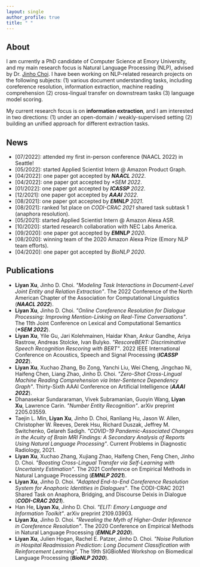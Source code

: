 ```yaml
---
layout: single
author_profile: true
title: " "
---
```


## About

I am currently a PhD candidate of Computer Science at Emory University, and my main research focus is Natural Language
Processing (NLP), advised by Dr. [Jinho Choi](http://www.mathcs.emory.edu/~choi/home.html). I have been working on NLP-related research projects on the following subjects: (1) various document understanding tasks, including coreference
resolution, information extraction, machine reading comprehension (2) cross-lingual transfer on downstream tasks (3) language model scoring.

My current research focus is on **information extraction**, and I am interested in two directions: (1) under an open-domain / weakly-supervised setting (2) building an unified approach for different extraction tasks.

## News

* \[07/2022\]: attended my first in-person conference (NAACL 2022) in Seattle!
* \[05/2022\]: started Applied Scientist Intern @ Amazon Product Graph.
* \[04/2022\]: one paper got accepted by ***NAACL** 2022*.
* \[04/2022\]: one paper got accepted by *\*SEM 2022*.
* \[01/2022\]: one paper got accepted by ***ICASSP** 2022*.
* \[12/2021\]: one paper got accepted by ***AAAI** 2022*.
* \[08/2021\]: one paper got accepted by ***EMNLP** 2021*.
* \[08/2021\]: ranked 1st place on *CODI-CRAC 2021* shared task subtask 1 (anaphora resolution).
* \[05/2021\]: started Applied Scientist Intern @ Amazon Alexa ASR.
* \[10/2020\]: started research collaboration with NEC Labs America.
* \[09/2020\]: one paper got accepted by ***EMNLP** 2020*.
* \[08/2020\]: winning team of the 2020 Amazon Alexa Prize (Emory NLP team efforts).
* \[04/2020\]: one paper got accepted by *BioNLP 2020*.

## Publications

* **Liyan Xu**, Jinho D. Choi. *"Modeling Task Interactions in Document-Level Joint Entity and Relation Extraction"*. The
  2022 Conference of the North American Chapter of the Association for Computational Linguistics (***NAACL 2022***).
* **Liyan Xu**, Jinho D. Choi. *"Online Coreference Resolution for Dialogue Processing: Improving Mention-Linking on
  Real-Time Conversations"*. The 11th Joint Conference on Lexical and Computational Semantics (***\*SEM 2022***).
* **Liyan Xu**, Yile Gu, Jari Kolehmainen, Haidar Khan, Ankur Gandhe, Ariya Rastrow, Andreas Stolcke, Ivan Bulyko. *"RescoreBERT: Discriminative Speech Recognition Rescoring with BERT"*. 2022 IEEE International Conference on Acoustics, Speech and Signal Processing (***ICASSP 2022***).
* **Liyan Xu**, Xuchao Zhang, Bo Zong, Yanchi Liu, Wei Cheng, Jingchao Ni, Haifeng Chen, Liang Zhao, Jinho D. Choi. *"Zero-Shot Cross-Lingual Machine Reading Comprehension via Inter-Sentence Dependency Graph"*. Thirty-Sixth AAAI Conference on Artificial Intelligence (***AAAI 2022***).
* Dhanasekar Sundararaman, Vivek Subramanian, Guoyin Wang, **Liyan Xu**, Lawrence Carin. *"Number Entity Recognition"*.
  arXiv preprint 2205.03559.
* Taejin L. Min, **Liyan Xu**, Jinho D. Choi, Ranliang Hu, Jason W. Allen, Christopher W. Reeves, Derek Hsu, Richard Duszak,
  Jeffrey M. Switchenko, Gelareh Sadigh. *"COVID-19 Pandemic-Associated Changes in the Acuity of Brain MRI Findings: A
  Secondary Analysis of Reports Using Natural Language Processing"*. Current Problems in Diagnostic Radiology, 2021.
* **Liyan Xu**, Xuchao Zhang, Xujiang Zhao, Haifeng Chen, Feng Chen, Jinho D. Choi. *"Boosting Cross-Lingual Transfer via
  Self-Learning with Uncertainty Estimation"*. The 2021 Conference on Empirical Methods in Natural
  Language Processing (***EMNLP 2021***).
* **Liyan Xu**, Jinho D. Choi. *"Adapted End-to-End Coreference Resolution System for Anaphoric Identities in Dialogues"*.
  The CODI-CRAC 2021 Shared Task on Anaphora, Bridging, and Discourse Deixis in Dialogue (***CODI-CRAC 2021***).
* Han He, **Liyan Xu**, Jinho D. Choi. *"ELIT: Emory Language and Information Toolkit"*. arXiv preprint 2109.03903.
* **Liyan Xu**, Jinho D. Choi. *"Revealing the Myth of Higher-Order Inference in Coreference Resolution"*. The
  2020 Conference on Empirical Methods in Natural Language Processing (***EMNLP 2020***).
* **Liyan Xu**, Julien Hogan, Rachel E. Patzer, Jinho D. Choi. *"Noise Pollution in Hospital Readmission Prediction: Long
  Document Classification with Reinforcement Learning"*. The 19th SIGBioMed Workshop on Biomedical
  Language Processing (***BioNLP 2020***).

